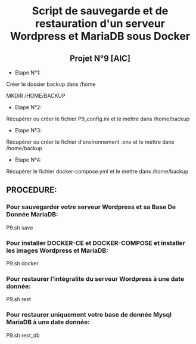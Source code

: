 # <div align="center"> Script de sauvegarde et de restauration d'un serveur Wordpress et MariaDB sous Docker </div>

## <div align="center"> Projet N°9 [AIC] </div>

* Etape N°1:  

Créer le dossier backup dans /home

MKDIR /HOME/BACKUP

* Etape N°2:

Récupérer ou créer le fichier P9_config.ini et le mettre dans /home/backup

* Etape N°3:

Récupérer ou créer le fichier d'environnement .env et le mettre dans /home/backup

* Etape N°4:

Récupérer le fichier docker-compose.yml et le mettre dans /home/backup

## PROCEDURE:

### Pour sauvegarder votre serveur Wordpress et sa Base De Donnée MariaDB:

P9.sh save

### Pour installer DOCKER-CE et DOCKER-COMPOSE et installer les images Wordpress et MariaDB:

P9.sh docker

### Pour restaurer l'intégralite du serveur Wordpress à une date donnée:

P9.sh rest

### Pour restaurer uniquement votre base de donnée Mysql MariaDB à une date donnée:

P9.sh rest_db
